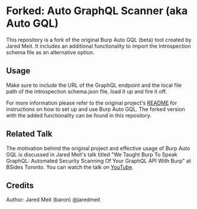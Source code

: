 # Forked: Auto GraphQL Scanner (aka Auto GQL)

This repository is a fork of the original Burp Auto GQL (beta) tool created by Jared Meit. It includes an additional functionality to import the Introspection schema file as an alternative option.

## Usage

Make sure to include the URL of the GraphQL endpoint and the local file path of the introspection schema.json file, load it up and fire it off.

For more information please refer to the original project's [README](https://github.com/FWDSEC/burp-auto-gql) for instructions on how to set up and use Burp Auto GQL. The forked version with the added functionality can be found in this repository.

## Related Talk

The motivation behind the original project and effective usage of Burp Auto GQL is discussed in Jared Meit's talk titled "We Taught Burp To Speak GraphQL: Automated Security Scanning Of Your GraphQL API With Burp" at BSides Toronto. You can watch the talk on [YouTube](https://www.youtube.com/watch?v=mR8rLcUcqoU).

## Credits
Author: Jared Meit (baron) @jaredmeit
